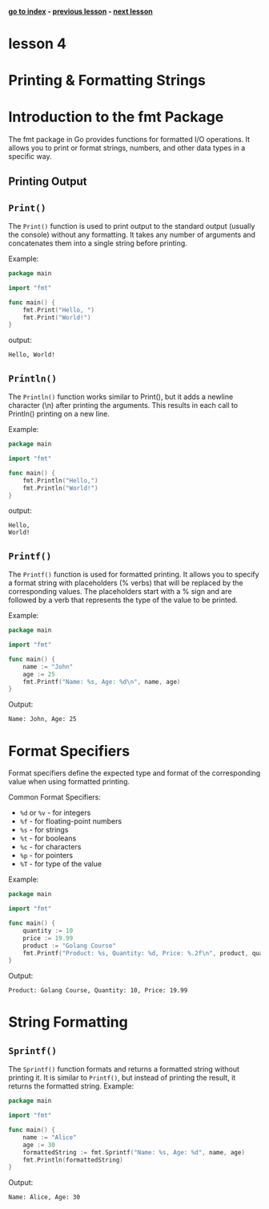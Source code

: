 #### [go to index](https://github.com/KerimCETINBAS/golang) - [previous lesson](https://github.com/KerimCETINBAS/golang/tree/lesson_3) - [next lesson](https://github.com/KerimCETINBAS/golang/tree/lesson_5)

# lesson 4
# Printing & Formatting Strings

# Introduction to the fmt Package

The fmt package in Go provides functions for formatted I/O operations. It allows you to print or format strings, numbers, and other data types in a specific way.

## Printing Output

## `Print()`

The `Print()` function is used to print output to the standard output (usually the console) without any formatting. It takes any number of arguments and concatenates them into a single string before printing.

Example:

```go
package main

import "fmt"

func main() {
    fmt.Print("Hello, ")
    fmt.Print("World!")
}
```

output:

```
Hello, World!
```

## `Println()`

The `Println()` function works similar to Print(), but it adds a newline character (\n) after printing the arguments. This results in each call to Println() printing on a new line.

Example:

```go
package main

import "fmt"

func main() {
    fmt.Println("Hello,")
    fmt.Println("World!")
}
```

output:

```
Hello,
World!
```

## `Printf()`

The `Printf()` function is used for formatted printing. It allows you to specify a format string with placeholders (% verbs) that will be replaced by the corresponding values. The placeholders start with a % sign and are followed by a verb that represents the type of the value to be printed.

Example:

```go
package main

import "fmt"

func main() {
    name := "John"
    age := 25
    fmt.Printf("Name: %s, Age: %d\n", name, age)
}
```

Output:

```
Name: John, Age: 25
```

# Format Specifiers

Format specifiers define the expected type and format of the corresponding value when using formatted printing.

Common Format Specifiers:

- `%d` or `%v` - for integers
- `%f` - for floating-point numbers
- `%s` - for strings
- `%t` - for booleans
- `%c` - for characters
- `%p` - for pointers
- `%T` - for type of the value

Example:

```go
package main

import "fmt"

func main() {
    quantity := 10
    price := 19.99
    product := "Golang Course"
    fmt.Printf("Product: %s, Quantity: %d, Price: %.2f\n", product, quantity, price)
}
```

Output:

```
Product: Golang Course, Quantity: 10, Price: 19.99
```

# String Formatting

## `Sprintf()`

The `Sprintf()` function formats and returns a formatted string without printing it. It is similar to `Printf()`, but instead of printing the result, it returns the formatted string.
Example:

```go
package main

import "fmt"

func main() {
    name := "Alice"
    age := 30
    formattedString := fmt.Sprintf("Name: %s, Age: %d", name, age)
    fmt.Println(formattedString)
}
```

Output:

```
Name: Alice, Age: 30
```
